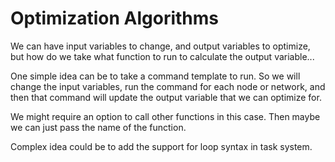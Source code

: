 # Optimization Algorithms

We can have input variables to change, and output variables to
optimize, but how do we take what function to run to calculate the
output variable...

One simple idea can be to take a command template to run. So we will
change the input variables, run the command for each node or network,
and then that command will update the output variable that we can
optimize for.

We might require an option to call other functions in
this case. Then maybe we can just pass the name of the function.


Complex idea could be to add the support for loop syntax in task system.
